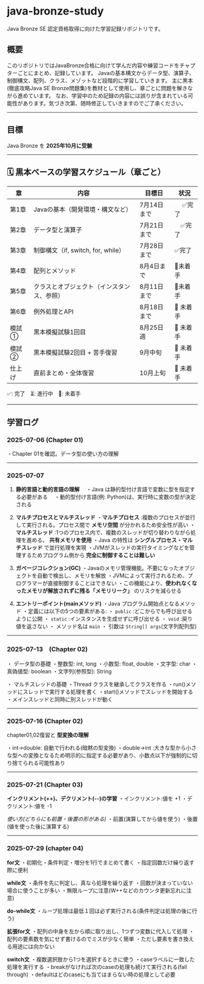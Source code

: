 # java-bronze-study
Java Bronze SE 認定資格取得に向けた学習記録リポジトリです。

## 概要
このリポジトリではJavaBronze合格に向けて学んだ内容や練習コードをチャプターごとにまとめ、記録しています。
Javaの基本構文からデータ型、演算子、制御構文、配列、クラス、メゾットなど段階的に学習していきます。
主に黒本(徹底攻略Java SE Bronze問題集)を教材として使用し、章ごとに問題を解きながら進めています。
なお、学習中のため記録の内容には誤りが含まれている可能性があります。気づき次第、随時修正していきますのでご了承ください。

---

## 目標
Java Bronze を **2025年10月に受験**

---

## 🗓 黒本ベースの学習スケジュール（章ごと）

| 章  | 内容                                      | 目標日       | 状況     |
|-----|-------------------------------------------|--------------|----------|
| 第1章 | Javaの基本（開発環境・構文など）            | 7月14日まで  |　 ✅完了  |
| 第2章 | データ型と演算子                          | 7月21日まで  | 　✅完了  |
| 第3章 | 制御構文（if, switch, for, while）        | 7月28日まで  | ✅完了  |
| 第4章 | 配列とメソッド                            | 8月4日まで   | 🔲未着手  |
| 第5章 | クラスとオブジェクト（インスタンス、参照）     | 8月11日まで  | 🔲未着手  |
| 第6章 | 例外処理とAPI                            | 8月18日まで  | 🔲 未着手  |
| 模試① | 黒本模擬試験1回目                        | 8月25日週    | 🔲 未着手  |
| 模試② | 黒本模擬試験2回目 + 苦手復習               | 9月中旬      | 🔲 未着手  |
| 仕上げ | 直前まとめ・全体復習                      | 10月上旬     | 🔲 未着手  |

 ✅: 完了　⏳: 進行中　🔲: 未着手

---

## 学習ログ

### 2025-07-06 (Chapter 01)

・Chapter 01を確認。データ型の使い方の理解

---

### 2025-07-07
1. **静的言語と動的言語の理解**
　・Java は静的型付け言語で変数に型を指定する必要がある
　・動的型付け言語(例: Python)は、実行時に変数の型が決定される

2. **マルチプロセスとマルチスレッド**
   ・**マルチプロセス** :複数のプロセスが並行して実行される。プロセス間で **メモリ空間** が分かれるため安全性が高い
   ・**マルチスレッド** :1つのプロセス内で、複数のスレッドが切り替わりながら処理を進める。 **共有メモリを使用** 
   ・Java の特性は **シングルプロセス・マルチスレッド** で並行処理を実現
   ・JVMがスレッドの実行タイミングなどを管理するためプログラム側から **完全に制御することは難しい**
   
4. **ガベージコレクション(GC)**
   ・Javaのメモリ管理機能。不要になったオブジェクトを自動で検出し、メモリを解放
   ・JVMによって実行されるため、プログラマーが直接制御することはできない
   ・この機能により、**使われなくなったメモリが解放されずに残る「メモリリーク」** のリスクを減らせる
   
5. **エントリーポイント(mainメソッド)**
   ・Java プログラム開始点となるメソッド
   ・定義には以下の5つの要素がある:
     ・ `public` :どこからでも呼び出せるように公開
     ・ `static` :インスタンスを生成せずに呼び出せる
     ・ `void` :戻り値を返さない
     ・ メソッド名は `main`
     ・ 引数は `String[] args`(文字列配列型)
  
---

### 2025-07-13　(Chapter 02)

・ データ型の基礎
   ・整数型: int, long
   ・小数型: float, double
   ・文字型: char
   ・真偽値型: boolean
   ・文字列(参照型): String


・ マルチスレッドの基礎
   ・Thread クラスを継承してクラスを作る
   ・run()メソッドにスレッドで実行する処理を書く
   ・start()メソッドでスレッドを開始する
   ・メインスレッドと同時に別スレッドが動く

---

### 2025-07-16 (Chapter 02)

chapter01,02復習と **型変換の理解**

・int→double: 自動で行われる(暗黙の型変換)
・double→int :大きな型から小さな型への変換となるため明示的に指定する必要があり、小数点以下が強制的に切り捨てられる可能性あり

---

### 2025-07-21 (Chapter 03)
**インクリメント(++)、デクリメント(--)の学習**
・インクリメント:値を +1
・デクリメント:値を -1

*使い方(どちらにも前置・後置の形がある)*
・前置(演算してから値を使う)
・後置(値を使った後に演算する)

---

### 2025-07-29 (chapter 04)
**for文**
・初期化・条件判定・増分を1行でまとめて書く
・指定回数だけ繰り返す際に便利

**while文**
・条件を先に判定し、真なら処理を繰り返す
・回数が決まっていない場合に使うことが多い
・無限ループに注意(W++などのカウンタ更新忘れに注意)

**do-while文**
・ループ処理は最低１回は必ず実行される(条件判定は処理の後に行う)

**拡張for文**
・配列の中身を左から順に取り出し、1つずつ変数に代入して処理
・配列の要素数を気にせず書けるのでミスが少なく簡単
・ただし要素を書き換える用途には向かない

**switch文**
・複数選択肢から1つを選択するときに使う
・caseラベルに一致した処理を実行する
・breakがなければ次のcaseの処理も続けて実行される(fall through)
・defaultはどのcaseにも当てはまらない時の処理として必要
